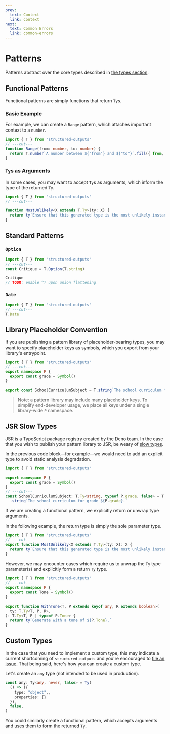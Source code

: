 ```yaml
---
prev:
  text: Context
  link: context
next:
  text: Common Errors
  link: common-errors
---
```


# Patterns

Patterns abstract over the core types described in [the types section](./types.md).

## Functional Patterns

Functional patterns are simply functions that return `Ty`s.

### Basic Example

For example, we can create a `Range` pattern, which attaches important context to a `number`.

```ts twoslash
import { T } from "structured-outputs"
// ---cut---
function Range(from: number, to: number) {
  return T.number`A number between ${"from"} and ${"to"}`.fill({ from, to })
}
```

### `Ty`s as Arguments

In some cases, you may want to accept `Ty`s as arguments, which inform the type of the returned
`Ty`.

```ts twoslash
import { T } from "structured-outputs"
// ---cut---

function MostUnlikely<X extends T.Ty>(ty: X) {
  return ty`Ensure that this generated type is the most unlikely instance of itself.`
}
```

## Standard Patterns

### `Option`

```ts twoslash
import { T } from "structured-outputs"
// ---cut---
const Critique = T.Option(T.string)

Critique
// TODO: enable ^? upon union flattening
```

### `Date`

```ts twoslash
import { T } from "structured-outputs"
// ---cut---
T.Date
```

## Library Placeholder Convention

If you are publishing a pattern library of placeholder-bearing types, you may want to specify
placeholder keys as symbols, which you export from your library's entrypoint.

```ts twoslash
import { T } from "structured-outputs"
// ---cut---
export namespace P {
  export const grade = Symbol()
}

export const SchoolCurriculumSubject = T.string`The school curriculum for grade ${P.grade}.`
```

> Note: a pattern library may include many placeholder keys. To simplify end-developer usage, we
> place all keys under a single library-wide `P` namespace.

## JSR Slow Types

JSR is a TypeScript package registry created by the Deno team. In the case that you wish to publish
your pattern library to JSR, be weary of [slow types](https://jsr.io/docs/about-slow-types).

In the previous code block––for example––we would need to add an explicit type to avoid static
analysis degradation.

```ts
import { T } from "structured-outputs"

export namespace P {
  export const grade = Symbol()
}
// ---cut---
const SchoolCurriculumSubject: T.Ty<string, typeof P.grade, false> = T
  .string`The school curriculum for grade ${P.grade}.`
```

If we are creating a functional pattern, we explicitly return or unwrap type arguments.

In the following example, the return type is simply the sole parameter type.

```ts twoslash
import { T } from "structured-outputs"
// ---cut---
export function MostUnlikely<X extends T.Ty>(ty: X): X {
  return ty`Ensure that this generated type is the most unlikely instance of itself.`
}
```

However, we may encounter cases which require us to unwrap the `Ty` type parameter(s) and explicitly
form a return `Ty` type.

```ts twoslash
import { T } from "structured-outputs"
// ---cut---
export namespace P {
  export const Tone = Symbol()
}

export function WithTone<T, P extends keyof any, R extends boolean>(
  ty: T.Ty<T, P, R>,
): T.Ty<T, P | typeof P.Tone> {
  return ty`Generate with a tone of ${P.Tone}.`
}
```

## Custom Types

In the case that you need to implement a custom type, this may indicate a current shortcoming of
`structured-outputs` and you're encouraged to
[file an issue](https://github.com/harrysolovay/structured-outputs/issues/new). That being said,
here's how you can create a custom type.

Let's create an `any` type (not intended to be used in production).

```ts
const any: Ty<any, never, false> = Ty(
  () => ({
    type: "object",,
    properties: {}
  }),
  false,
)
```

You could similarly create a functional pattern, which accepts arguments and uses them to form the
returned `Ty`.

